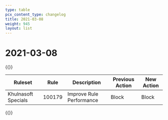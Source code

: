 ```yaml
---
type: table
pcx_content_type: changelog
title: 2021-03-08
weight: 945
layout: list
---
```


# 2021-03-08

{{<table-wrap>}}
<table style="width: 100%">
  <thead>
    <tr>
      <th>Ruleset</th>
      <th>Rule</th>
      <th>Description</th>
      <th>Previous Action</th>
      <th>New Action</th>
    </tr>
  </thead>
  <tbody>
    <tr>
      <td>Khulnasoft Specials</td>
      <td>100179</td>
      <td>Improve Rule Performance</td>
      <td>Block</td>
      <td>Block</td>
    </tr>
  </tbody>
</table>
{{</table-wrap>}}
